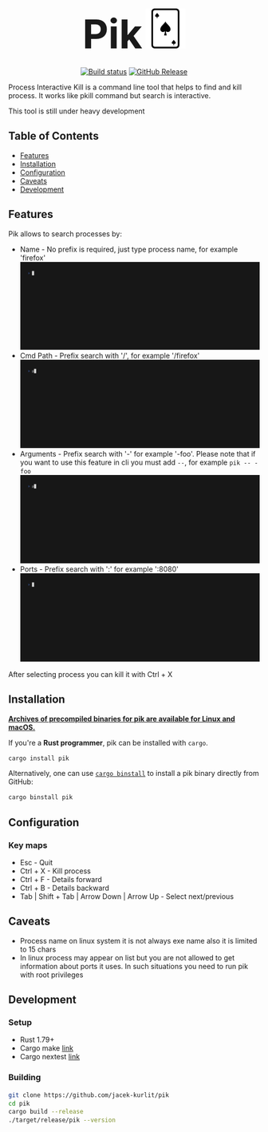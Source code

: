<div align="center">

<h1>
  <span style="font-size: 80px;">Pik</span>
<picture>
  <source media="(prefers-color-scheme: dark)" srcset="logo_dark.svg">
  <source media="(prefers-color-scheme: light)" srcset="logo_light.svg">
  <img alt="Pik" height="80" src="logo_light.svg"/>
</picture>
</h1>

[![Build status](https://github.com/jacek-kurlit/pik/actions/workflows/on_merge.yml/badge.svg)](https://github.com/jacek-kurlit/pik/actions)
[![GitHub Release](https://img.shields.io/github/v/release/jacek-kurlit/pik)](https://github.com/jacek-kurlit/pik/releases/latest)

</div>

Process Interactive Kill is a command line tool that helps to find and kill process.
It works like pkill command but search is interactive.

This tool is still under heavy development

## Table of Contents

- [Features](#features)
- [Installation](#installation)
- [Configuration](#configuration)
- [Caveats](#caveats)
- [Development](#development)

## Features

Pik allows to search processes by:

- Name - No prefix is required, just type process name, for example 'firefox'
![Example search by name](docs/search_by_name.gif)
- Cmd Path - Prefix search with '/', for example '/firefox'
![Example search by path](docs/search_by_path.gif)
- Arguments - Prefix search with '-' for example '-foo'. Please note that if you want to use this feature in cli you must add `--`, for example `pik -- -foo`
![Example search by argument](docs/search_by_arg.gif)
- Ports - Prefix search with ':' for example ':8080'
![Example search by port](docs/search_by_port.gif)

After selecting process you can kill it with Ctrl + X

## Installation

**[Archives of precompiled binaries for pik are available for Linux and macOS.](https://github.com/jacek-kurlit/pik/releases)**

If you're a **Rust programmer**, pik can be installed with `cargo`.

```sh
cargo install pik
```

Alternatively, one can use [`cargo binstall`](https://github.com/cargo-bins/cargo-binstall) to install a pik
binary directly from GitHub:

```sh
cargo binstall pik
```

## Configuration

### Key maps

- Esc - Quit
- Ctrl + X - Kill process
- Ctrl + F - Details forward
- Ctrl + B - Details backward
- Tab | Shift + Tab | Arrow Down | Arrow Up - Select next/previous

## Caveats

- Process name on linux system it is not always exe name also it is limited to 15 chars
- In linux process may appear on list but you are not allowed to get information about ports it uses. In such situations you need to run pik with root privileges

## Development

### Setup

- Rust 1.79+
- Cargo make [link](https://github.com/sagiegurari/cargo-make)
- Cargo nextest [link](https://github.com/nextest-rs/nextest)

### Building

```sh
git clone https://github.com/jacek-kurlit/pik
cd pik
cargo build --release
./target/release/pik --version
```
